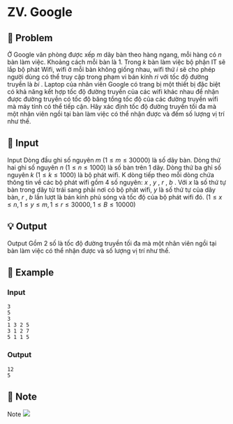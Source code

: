 # ZV. Google

## 📖 Problem

Ở Google văn phòng được xếp
$m$
dãy bàn theo hàng ngang, mỗi hàng có
$n$
bàn làm việc. Khoảng cách mỗi bàn là 1. Trong
$k$
bàn làm việc bộ phận IT sẽ lắp bộ phát Wifi, wifi ở mỗi bàn không giống nhau, wifi thứ
$i$
sẽ cho phép người dùng có thể truy cập trong phạm vi bán kính
$ri$
với tốc độ đường truyền là
$bi$
.
Laptop của nhân viên Google có trang bị một thiết bị đặc biệt có khả năng kết hợp tốc độ đường truyền của các wifi khác nhau để nhận được đường truyền có tốc độ băng tổng tốc độ của các đường truyền wifi mà máy tính có thể tiếp cận.
Hãy xác định tốc độ đường truyền tối đa mà một nhân viên ngồi tại bàn làm việc có thể nhận được và đếm số lượng vị trí như thế.


## 🧩 Input

Input
Dòng đầu ghi số nguyên
$m$
$(1 ≤m≤ 30000)$
là số dãy bàn.
Dòng thứ hai ghi số nguyên
$n$
$(1 ≤n≤ 1000)$
là số bàn trên
$1$
dãy.
Dòng thứ ba ghỉ số nguyên
$k$
$(1 ≤k≤ 1000)$
là bộ phát wifi.
K dòng tiếp theo mỗi dòng chứa thông tin về các bộ phát wifi gồm
$4$
số nguyên:
$x$
,
$y$
,
$r$
,
$b$
. Với
$x$
là số thứ tự bàn trong dãy từ trái sang phải nơi có bộ phát wifi,
$y$
là số thứ tự của dãy bàn,
$r$
,
$b$
lần lượt là bán kính phủ sóng và tốc độ của bộ phát wifi đó.
$(1 ≤x≤n, 1 ≤y≤m, 1 ≤r≤ 30000, 1 ≤B≤ 10000)$


## 💡 Output

Output
Gồm
$2$
số là tốc độ đường truyền tối đa mà một nhân viên ngồi tại bàn làm việc có thể nhận được và số lượng vị trí như thế.


## 🧠 Example

### Input

```text
3
5
3
1 3 2 5
3 1 2 7
5 1 1 5
```

### Output

```text
12
5
```



## 📝 Note

Note
![](https://espresso.codeforces.com/32317b96ff02c06e35a4329c131a208a325282c1.png)

